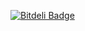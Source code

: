 [![Bitdeli Badge](https://d2weczhvl823v0.cloudfront.net/WyriHaximus/ratchetexamples/trend.png)](https://bitdeli.com/free "Bitdeli Badge")

